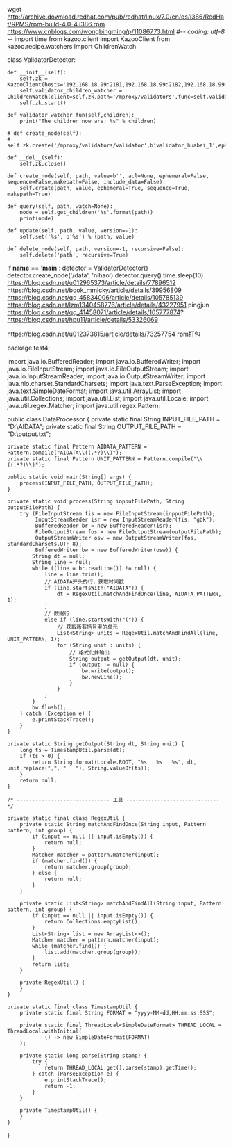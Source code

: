 wget http://archive.download.redhat.com/pub/redhat/linux/7.0/en/os/i386/RedHat/RPMS/rpm-build-4.0-4.i386.rpm
https://www.cnblogs.com/wongbingming/p/11086773.html
#-*- coding: utf-8 -*-
import time
from kazoo.client import KazooClient
from kazoo.recipe.watchers import ChildrenWatch

class ValidatorDetector:

    def __init__(self):
        self.zk = KazooClient(hosts='192.168.18.99:2181,192.168.18.99:2182,192.168.18.99:2183')
        self.validator_children_watcher = ChildrenWatch(client=self.zk,path='/mproxy/validators',func=self.validator_watcher_fun)
        self.zk.start()

    def validator_watcher_fun(self,children):
        print("The children now are: %s" % children)

    # def create_node(self):
    #     self.zk.create('/mproxy/validators/validator',b'validator_huabei_1',ephemeral=True,sequence=True,makepath=True)

    def __del__(self):
        self.zk.close()

    def create_node(self, path, value=b'', acl=None, ephemeral=False, sequence=False,makepath=False, include_data=False):
        self.create(path, value, ephemeral=True, sequence=True, makepath=True)

    def query(self, path, watch=None):
        node = self.get_children('%s'.format(path))
        print(node)

    def update(self, path, value, version=-1):
        self.set('%s', b'%s') % (path, value)

    def delete_node(self, path, version=-1, recursive=False):
        self.delete('path', recursive=True)



if __name__ == '__main__':
    detector = ValidatorDetector()
    detector.create_node('/data', 'nihao')
    detector.query()
    time.sleep(10)
https://blog.csdn.net/u012965373/article/details/77896512
https://blog.csdn.net/book_mmicky/article/details/39956809
https://blog.csdn.net/qq_45834006/article/details/105785139
https://blog.csdn.net/lzm1340458776/article/details/43227951 pingjun
https://blog.csdn.net/qq_41458071/article/details/105777874?
https://blog.csdn.net/hpu11/article/details/53326069

https://blog.csdn.net/u012373815/article/details/73257754 rpm打包


package test4;

import java.io.BufferedReader;
import java.io.BufferedWriter;
import java.io.FileInputStream;
import java.io.FileOutputStream;
import java.io.InputStreamReader;
import java.io.OutputStreamWriter;
import java.nio.charset.StandardCharsets;
import java.text.ParseException;
import java.text.SimpleDateFormat;
import java.util.ArrayList;
import java.util.Collections;
import java.util.List;
import java.util.Locale;
import java.util.regex.Matcher;
import java.util.regex.Pattern;

public class DataProcessor {
    private static final String INPUT_FILE_PATH = "D:\\AIDATA";
    private static final String OUTPUT_FILE_PATH = "D:\\output.txt";

    private static final Pattern AIDATA_PATTERN = Pattern.compile("AIDATA\\((.*?)\\)");
    private static final Pattern UNIT_PATTERN = Pattern.compile("\\((.*?)\\)");

    public static void main(String[] args) {
        process(INPUT_FILE_PATH, OUTPUT_FILE_PATH);
    }

    private static void process(String inpputFilePath, String outputFilePath) {
        try (FileInputStream fis = new FileInputStream(inpputFilePath);
             InputStreamReader isr = new InputStreamReader(fis, "gbk");
             BufferedReader br = new BufferedReader(isr);
             FileOutputStream fos = new FileOutputStream(outputFilePath);
             OutputStreamWriter osw = new OutputStreamWriter(fos, StandardCharsets.UTF_8);
             BufferedWriter bw = new BufferedWriter(osw)) {
            String dt = null;
            String line = null;
            while ((line = br.readLine()) != null) {
                line = line.trim();
                // AIDATA开头的行，获取时间戳
                if (line.startsWith("AIDATA")) {
                    dt = RegexUtil.matchAndFindOnce(line, AIDATA_PATTERN, 1);
                }
                // 数据行
                else if (line.startsWith("(")) {
                    // 获取所有括号里的单元
                    List<String> units = RegexUtil.matchAndFindAll(line, UNIT_PATTERN, 1);
                    for (String unit : units) {
                        // 格式化并输出
                        String output = getOutput(dt, unit);
                        if (output != null) {
                            bw.write(output);
                            bw.newLine();
                        }
                    }
                }
            }
            bw.flush();
        } catch (Exception e) {
            e.printStackTrace();
        }
    }

    private static String getOutput(String dt, String unit) {
        long ts = TimestampUtil.parse(dt);
        if (ts > 0) {
            return String.format(Locale.ROOT, "%s   %s   %s", dt, unit.replace(",", "   "), String.valueOf(ts));
        }
        return null;
    }

    /* ------------------------------ 工具 ------------------------------ */

    private static final class RegexUtil {
        private static String matchAndFindOnce(String input, Pattern pattern, int group) {
            if (input == null || input.isEmpty()) {
                return null;
            }
            Matcher matcher = pattern.matcher(input);
            if (matcher.find()) {
                return matcher.group(group);
            } else {
                return null;
            }
        }

        private static List<String> matchAndFindAll(String input, Pattern pattern, int group) {
            if (input == null || input.isEmpty()) {
                return Collections.emptyList();
            }
            List<String> list = new ArrayList<>();
            Matcher matcher = pattern.matcher(input);
            while (matcher.find()) {
                list.add(matcher.group(group));
            }
            return list;
        }

        private RegexUtil() {
        }
    }

    private static final class TimestampUtil {
        private static final String FORMAT = "yyyy-MM-dd,HH:mm:ss.SSS";

        private static final ThreadLocal<SimpleDateFormat> THREAD_LOCAL = ThreadLocal.withInitial(
                () -> new SimpleDateFormat(FORMAT)
        );

        private static long parse(String stamp) {
            try {
                return THREAD_LOCAL.get().parse(stamp).getTime();
            } catch (ParseException e) {
                e.printStackTrace();
                return -1;
            }
        }

        private TimestampUtil() {
        }
    }
}
